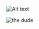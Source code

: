 ![Alt text](https://circleci.com/gh/CodeNow/Lebowski.png?circle-token=bef3ad7daf52ec9c1a9e9b6294fc471713700ed2)

![the dude](http://dudeism.com/Images/dude-vinci.gif)
